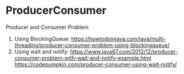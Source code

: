 # ProducerConsumer
Producer and Consumer Problem

1) Using BlockingQueue: https://howtodoinjava.com/java/multi-threading/producer-consumer-problem-using-blockingqueue/
2) Using wait and notify: https://www.java67.com/2012/12/producer-consumer-problem-with-wait-and-notify-example.html
https://codepumpkin.com/producer-consumer-using-wait-notify/
